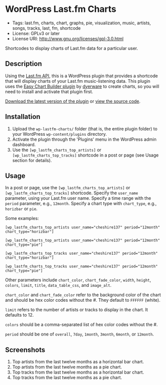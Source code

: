 # WordPress Last.fm Charts 

* Tags: last.fm, charts, chart, graphs, pie, visualization, music, artists, songs, tracks, last, fm, shortcode
* License: GPLv3 or later
* License URI: http://www.gnu.org/licenses/gpl-3.0.html

Shortcodes to display charts of Last.fm data for a particular user.

## Description

Using the [Last.fm API](http://www.last.fm/api), this is a WordPress plugin
that provides a shortcode that will display charts
of your Last.fm music-listening data. This plugin uses the [Easy Chart Builder plugin](http://wordpress.org/plugins/easy-chart-builder/) by [dyerware](http://profiles.wordpress.org/dyerware/) to create charts, so
you will need to install and activate that plugin first.

[Download the latest version of the plugin](https://github.com/cheshire137/wp-lastfm-charts/archive/master.zip) or [view the source code](https://github.com/cheshire137/wp-lastfm-charts).

## Installation

1. Upload the `wp-lastfm-charts/` folder (that is, the entire plugin folder) to your WordPress `wp-content/plugins` directory.
2. Activate the plugin through the 'Plugins' menu in the WordPress admin dashboard.
3. Use the `[wp_lastfm_charts_top_artists]` or `[wp_lastfm_charts_top_tracks]` shortcode in a post or page (see Usage section for details).

## Usage

In a post or page, use the `[wp_lastfm_charts_top_artists]` or `[wp_lastfm_charts_top_tracks]` shortcode. Specify the `user_name` parameter, using your Last.fm user name. Specify a time range with the `period` parameter, e.g., `12month`. Specify a chart type with `chart_type`, e.g., `horizbar` or `pie`.

Some examples:

`[wp_lastfm_charts_top_artists user_name="cheshire137" period="12month" chart_type="horizbar"]`

`[wp_lastfm_charts_top_artists user_name="cheshire137" period="12month" chart_type="pie"]`

`[wp_lastfm_charts_top_tracks user_name="cheshire137" period="12month" chart_type="horizbar"]`

`[wp_lastfm_charts_top_tracks user_name="cheshire137" period="12month" chart_type="pie"]`

Other parameters include `chart_color`, `chart_fade_color`, `width`, `height`,
`colors`, `limit`, `title`, `data_table_css`, and `image_alt`.

`chart_color` and `chart_fade_color` refer to the background color of the chart
and should be hex color codes without the #. They default to `FFFFFF` (white).

`limit` refers to the number of artists or tracks to display in the chart. It
defaults to 12.

`colors` should be a comma-separated list of hex color codes without the #.

`period` should be one of `overall`, `7day`, `1month`, `3month`, `6month`, or
`12month`.

## Screenshots

1. Top artists from the last twelve months as a horizontal bar chart.
2. Top artists from the last twelve months as a pie chart.
3. Top tracks from the last twelve months as a horizontal bar chart.
4. Top tracks from the last twelve months as a pie chart.
